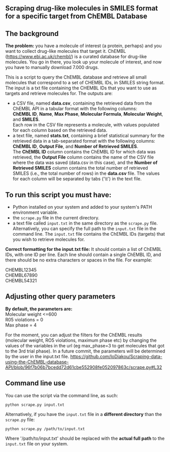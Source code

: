 ## Scraping drug-like molecules in SMILES format for a specific target from ChEMBL Database

## The background

**The problem:** you have a molecule of interest (a protein, perhaps) and you want to collect drug-like molecules that target it. ChEMBL (https://www.ebi.ac.uk/chembl/) is a curated database for drug-like molecules. You go in there, you look up your molecule of interest, and now you have to manually download 7.000 drugs. 

This is a script to query the ChEMBL database and retrieve all small molecules that correspond to a set of CHEMBL IDs, in SMILES string format. 
The input is a txt file containing the CHEMBL IDs that you want to use as targets and retrieve molecules for. 
The outputs are:
- a CSV file, named **data.csv**, containing the retrieved data from the ChEMBL API in a tabular format with the following columns:\
**ChEMBL ID**, **Name**, **Max Phase**, **Molecular Formula**, **Molecular Weight**, and **SMILES**.\
Each row in the CSV file represents a molecule, with values populated for each column based on the retrieved data.
- a text file, named **stats.txt**, containing a brief statistical summary for the retrieved data in a tab-separated format with the following columns:\
**ChEMBL ID**, **Output File**, and **Number of Retrieved SMILES**. \
The **ChEMBL ID** column contains the ChEMBL ID for which data was retrieved, the **Output File** column contains the name of the CSV file where the data was saved (data.csv in this case), and the **Number of Retrieved SMILES** column contains the total number of retrieved SMILES (i.e., the total number of rows) in the **data.csv** file. The values for each column will be separated by tabs ('\t') in the text file.

## To run this script you must have:
- Python installed on your system and added to your system's PATH environment variable.
- the `scrape.py` file in the current directory.
- a text file called `input.txt` in the same directory as the `scrape.py` file. Alternatively, you can specify the full path to the `input.txt` file in the command line. The `input.txt` file contains the ChEMBL IDs (targets) that you wish to retrieve molecules for. 


**Correct formatting for the input.txt file:**
It should contain a list of ChEMBL IDs, with one ID per line. Each line should contain a single ChEMBL ID, and there should be no extra characters or spaces in the file.
For example:

CHEMBL12345\
CHEMBL67890\
CHEMBL54321

## Adjusting other query parameters

**By default, the parameters are:**\
Molecular weight <=600\
R05 violations = 0\
Max phase = 4

For the moment, you can adjust the filters for the ChEMBL results (molecular weight, RO5 violations, maximum phase etc) by changing the values of the variables in the url (eg max_phase=3 to get molecules that got to the 3rd trial phase). In a future commit, the parameters will be determined by the user in the input.txt file. 
https://github.com/IoDiakou/Scraping-data-using-the-ChEMBL-database-API/blob/96f7b06b7bcedd72d61cbe552908fe052097863c/scrape.py#L32

## Command line use
You can use the script via the command line, as such:
```
python scrape.py input.txt
```

Alternatively, if you have the `input.txt` file in a **different directory** than the `scrape.py` file:
```
python scrape.py /path/to/input.txt
```
Where '/path/to/input.txt' should be replaced with the **actual full path** to the `input.txt` file on your system.

